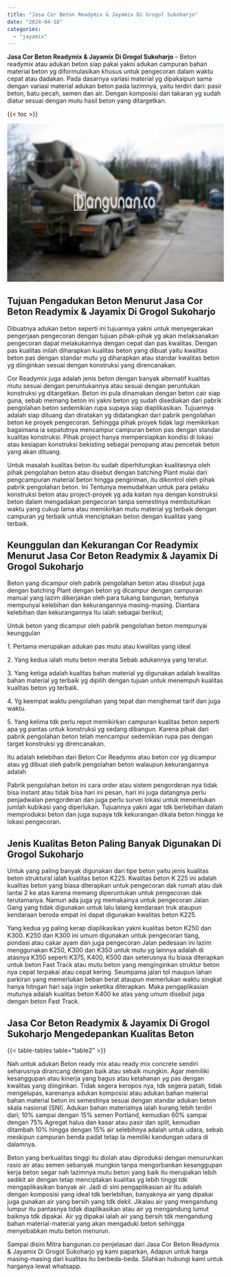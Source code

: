 ```yaml
---
title: "Jasa Cor Beton Readymix & Jayamix Di Grogol Sukoharjo"
date: "2024-04-18"
categories: 
  - "jayamix"
---
```


**Jasa Cor Beton Readymix & Jayamix Di Grogol Sukoharjo** – Beton readymix atau adukan beton siap pakai yakni adukan campuran bahan material beton yg diformulasikan khusus untuk pengecoran dalam waktu cepat atau dadakan. Pada dasarnya variasi material yg dipakaipun sama dengan variasi material adukan beton pada lazimnya, yaitu terdiri dari: pasir beton, batu pecah, semen dan air. Dengan komposisi dan takaran yg sudah diatur sesuai dengan mutu hasil beton yang ditargetkan.

{{< toc >}}

![Jasa Cor Beton Readymix & Jayamix Di Grogol Sukoharjo](/images/jasa-cor-readymix-13.png)

## Tujuan Pengadukan Beton Menurut Jasa Cor Beton Readymix & Jayamix Di Grogol Sukoharjo

Dibuatnya adukan beton seperti ini tujuannya yakni untuk menyegerakan pengerjaan pengecoran dengan tujuan pihak-pihak yg akan melaksanakan pengecoran dapat melakukannya dengan cepat dan pas kwalitas. Dengan pas kualitas inilah diharapkan kualitas beton yang dibuat yaitu kwalitas beton pas dengan standar mutu yg diharapkan atau standar kwalitas beton yg diinginkan sesuai dengan konstruksi yang direncanakan.

Cor Readymix juga adalah jenis beton dengan banyak alternatif kualitas mutu sesuai dengan peruntukannya atau sesuai dengan peruntukan konstruksi yg ditargetkan. Beton ini pula dinamakan dengan beton cair siap guna, sebab memang beton ini yakni beton yg sudah disediakan dari pabrik pengolahan beton sedemikian rupa supaya siap diaplikasikan. Tujuannya adalah siap dituang dan diratakan yg didatangkan dari pabrik pengolahan beton ke proyek pengecoran. Sehingga pihak proyek tidak lagi memikirkan bagaimana ia sepatutnya mencampur campuran beton pas dengan standar kualitas konstruksi. Pihak project hanya mempersiapkan kondisi di lokasi atau kesiapan konstruksi bekisting sebagai penopang atau pencetak beton yang akan dituang.

Untuk masalah kualitas beton itu sudah diperhitungkan kualitasnya oleh pihak pengolahan beton atau disebut dengan batching Plant mulai dari pengcampuran material beton hingga pengiriman, itu dikontrol oleh pihak pabrik pengolahan beton. Ini Tentunya memudahkan untuk para pelaku konstruksi beton atau project-proyek yg ada kaitan nya dengan konstruksi beton dalam mengadakan pengecoran tanpa semestinya membutuhkan waktu yang cukup lama atau memikirkan mutu material yg terbaik dengan campuran yg terbaik untuk menciptakan beton dengan kualitas yang terbaik.

## Keunggulan dan Kekurangan Cor Readymix Menurut Jasa Cor Beton Readymix & Jayamix Di Grogol Sukoharjo

Beton yang dicampur oleh pabrik pengolahan beton atau disebut juga dengan batching Plant dengan beton yg dicampur dengan campuran manual yang lazim dikerjakan oleh para tukang bangunan, tentunya mempunyai kelebihan dan kekurangannya masing-masing. Diantara kelebihan dan kekurangannya Itu ialah sebagai berikut;

Untuk beton yang dicampur oleh pabrik pengolahan beton mempunyai keunggulan

1\. Pertama merupakan adukan pas mutu atau kwalitas yang ideal

2\. Yang kedua ialah mutu beton merata Sebab adukannya yang teratur.

3\. Yang ketiga adalah kualitas bahan material yg digunakan adalah kwalitas bahan material yg terbaik yg dipilih dengan tujuan untuk menempuh kualitas kualitas beton yg terbaik.

4\. Yg keempat waktu pengolahan yang tepat dan menghemat tarif dan juga waktu.

5\. Yang kelima tdk perlu repot memikirkan campuran kualitas beton seperti apa yg pantas untuk konstruksi yg sedang dibangun. Karena pihak dari pabrik pengolahan beton telah mencampur sedemikian rupa pas dengan target konstruksi yg direncanakan.

Itu adalah kelebihan dari Beton Cor Readymix atau beton cor yg dicampur atau yg dibuat oleh pabrik pengolahan beton walaupun kekurangannya adalah

Pabrik pengolahan beton ini cara order atau sistem pengorderan nya tidak bisa instant atau tidak bisa hari ini pesan, hari ini juga datangnya perlu penjadwalan pengorderan dan juga perlu survei lokasi untuk menentukan jumlah kubikasi yang diperlukan. Tujuannya yakni agar tdk berlebihan dalam memproduksi beton dan juga supaya tdk kekurangan dikala beton hingga ke lokasi pengecoran.

## Jenis Kualitas Beton Paling Banyak Digunakan Di Grogol Sukoharjo

Untuk yang paling banyak digunakan dari tipe beton yaitu jenis kualitas beton struktural ialah kualitas beton K225. Kwalitas beton K 225 ini adalah kualitas beton yang biasa diterapkan untuk pengecoran dak rumah atau dak lantai 2 ke atas karena memang diperuntukan untuk pengecoran dak terutamanya. Namun ada juga yg memakainya untuk pengecoran Jalan Gang yang tidak digunakan untuk lalu lalang kendaraan truk ataupun kendaraan beroda empat ini dapat digunakan kwalitas beton K225.

Yang kedua yg paling kerap diaplikasikan yakni kualitas beton K250 dan K300. K250 dan K300 ini umum digunakan untuk pengecoran tiang, pondasi atau cakar ayam dan juga pengecoran Jalan pedesaan ini lazim menggunakan K250, K300 dan K350 untuk mutu yg lainnya adalah di atasnya K350 seperti K375, K400, K500 dan seterusnya itu biasa diterapkan untuk beton Fast Track atau mutu beton yang menginginkan struktur beton nya cepat terpakai atau cepat kering. Seumpama jalan tol maupun lahan parkiran yang memerlukan beban berat ataupun memerlukan waktu singkat hanya hitngan hari saja ingin seketika diterapkan. Maka pengaplikasian mutunya adalah kualitas beton K400 ke atas yang umum disebut juga dengan beton Fast Track.

## Jasa Cor Beton Readymix & Jayamix Di Grogol Sukoharjo Mengedepankan Kualitas Beton

{{< table-tables table="table2" >}}

Nah untuk adukan Beton ready mix atau ready mix concrete sendiri seharusnya dirancang dengan baik atau sebaik mungkin. Agar memiliki kesanggupan atau kinerja yang bagus atau ketahanan yg pas dengan kwalitas yang diinginkan. Tidak segera keropos nya, tdk segera patah, tidak mengelupas, karenanya adukan komposisi atau adukan bahan material bahan material beton ini semestinya sesuai dengan standar adukan beton skala nasional (SNI). Adukan bahan materialnya ialah kurang lebih terdiri dari; 10% sampai dengan 15% semen Portland, kemudian 60% sampai dengan 75% Agregat halus dan kasar atau pasir dan split, kemudian ditambah 10% hingga dengan 15% air selebihnya adalah untuk udara, sebab meskipun campuran benda padat tetap Ia memiliki kandungan udara di dalamnya.

Beton yang berkualitas tinggi itu diolah atau diproduksi dengan menurunkan rasio air atau semen sebanyak mungkin tanpa mengorbankan kesanggupan kerja beton segar nah lazimnya mutu beton yang baik itu merupakan lebih sedikit air dengan tetap menciptakan kualitas yg lebih tinggi tdk mengaplikasikan banyak air. Jadi di sini pengaplikasian air Itu adalah dengan komposisi yang ideal tdk berlebihan, banyaknya air yang dipakai juga gunakan air yang bersih yang tdk dekil. Jikalau air yang mengandung lumpur itu pantasnya tidak diaplikasikan atau air yg mengandung lumut baiknya tdk dipakai. Air yg dipakai ialah air yang bersih tdk mengandung bahan material-material yang akan mengaduki beton sehingga menyebabkan mutu beton menurun.

Sampai disini Mitra bangunan.co penjelasan dari Jasa Cor Beton Readymix & Jayamix Di Grogol Sukoharjo yg kami paparkan, Adapun untuk harga masing-masing dari kualitas itu berbeda-beda. Silahkan hubungi kami untuk harganya lewat whatsapp.
